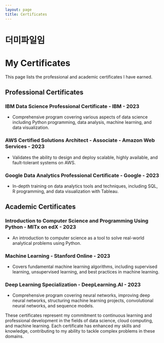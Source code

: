 ```yaml
---
layout: page
title: Certificates
---
```

# 더미파일임
# My Certificates

This page lists the professional and academic certificates I have earned.

## Professional Certificates

### IBM Data Science Professional Certificate - IBM - 2023
- Comprehensive program covering various aspects of data science including Python programming, data analysis, machine learning, and data visualization.

### AWS Certified Solutions Architect - Associate - Amazon Web Services - 2023
- Validates the ability to design and deploy scalable, highly available, and fault-tolerant systems on AWS.

### Google Data Analytics Professional Certificate - Google - 2023
- In-depth training on data analytics tools and techniques, including SQL, R programming, and data visualization with Tableau.

## Academic Certificates

### Introduction to Computer Science and Programming Using Python - MITx on edX - 2023
- An introduction to computer science as a tool to solve real-world analytical problems using Python.

### Machine Learning - Stanford Online - 2023
- Covers fundamental machine learning algorithms, including supervised learning, unsupervised learning, and best practices in machine learning.

### Deep Learning Specialization - DeepLearning.AI - 2023
- Comprehensive program covering neural networks, improving deep neural networks, structuring machine learning projects, convolutional neural networks, and sequence models.

These certificates represent my commitment to continuous learning and professional development in the fields of data science, cloud computing, and machine learning. Each certificate has enhanced my skills and knowledge, contributing to my ability to tackle complex problems in these domains.